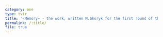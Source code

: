 ```yaml
---
category: one
type: tvir
title: '«Memory» - the work, written M.Skoryk for the first round of the competition'
permalink: /:title/
file: true
---
```


